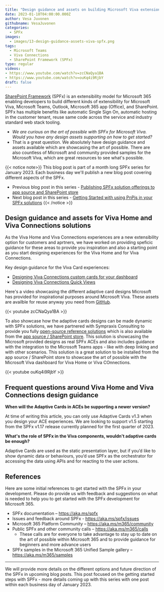 ```yaml
---
title: "Design guidance and assets on building Microsoft Viva extensions with SPFx"
date: 2023-01-18T04:00:00.000Z
author: Vesa Juvonen
githubname: VesaJuvonen
categories:
  - SPFx
images:
  - images/13-design-guidance-assets-viva-spfx.png
tags:
  - Microsoft Teams
  - Viva Connections
  - SharePoint Framework (SPFx)
type: regular
videos:
- https://www.youtube.com/watch?v=zcCNaQya1BA
- https://www.youtube.com/watch?v=ouKq4i9RjbY
draft: false
---
```


[SharePoint Framework](https://aka.ms/spfx) (SPFx) is an extensibility model for Microsoft 365 enabling developers to build different kinds of extensibility for Microsoft Viva, Microsoft Teams, Outlook, Microsoft 365 app (Office), and SharePoint. SPFx has multiple benefits like automatic Single Sign On, automatic hosting in the customer tenant, reuse same code across the service and industry standard web stack tooling.

-	*We are curious on the art of possible with SPFx for Microsoft Viva. Would you have any design assets supporting on how to get started?*
-	That is a great question. We absolutely have design guidance and assets available which are showcasing the art of possible. There are also countless of Microsoft and community provided samples for the Microsoft Viva, which are great resources to see what's possible.

{{< notice note>}}
This blog post is part of a month long SPFx series for January 2023. Each business day we'll publish a new blog post covering different aspects of the SPFx.

* Previous blog post in this series - [Publishing SPFx solution offerings to app source and SharePoint store](https://pnp.github.io/blog/post/spfx-12-publishing-spfx-solutions-store/)
* Next blog post in this series - [Getting Started with using PnPjs in your SPFx solutions](https://pnp.github.io/blog/post/spfx-14-getting-started-with-pnpjs-spfx/)
{{< /notice >}}


## Design guidance and assets for Viva Home and Viva Connections solutions

As the Viva Home and Viva Connections experiences are a new extensibility option for customers and aprtners, we have worked on providing speficic guidance for these areas to provide you inspiration and also a starting point as you start designing experiences for the Viva Home and for Viva Connections.

Key design guidance for the Viva Card experiences:

- [Designing Viva Connections custom cards for your dashboard](https://learn.microsoft.com/sharepoint/dev/spfx/viva/design/designing-card)
- [Designing Viva Connections Quick Views](https://learn.microsoft.com/sharepoint/dev/spfx/viva/design/designing-quick-view)

Here's a video showcasing the different adaptive card designs Microsoft has provided for inspirational purposes around Microsoft Viva. These assets are availble for reuse anyway you need from [GitHub](https://github.com/pnp/adaptivecards-templates).

{{< youtube zcCNaQya1BA >}}

To also showcase how the adaptive cards designs can be made dynamic with SPFx solutions, we have partnered with Sympraxis Consulting to provide you fully [open-source reference solutions](https://github.com/pnp/spfx-reference-scenarios/tree/main/samples/ace-designtemplate-gallery) which is also available from the [app source / SharePoint store](https://appsource.microsoft.com/en-US/product/office/WA200003929?exp=ubp8). This solution is showcasing the Microsoft provided designs as real SPFx ACEs and also includes guidance with the integration to the Microsoft Teams apps - like with deep linking and with other scenarios. This solution is a great solution to be installed from the app source / SharePoint store to showcase the art of possible with the Microsoft Viva dashboard for Viva Home or Viva COnnections.

{{< youtube ouKq4i9RjbY >}}


## Frequent questions around Viva Home and Viva Connections design guidance

**When will the Adaptive Cards in ACEs be supporting a newer version?**

At time of writing this article, you can only use Adaptive Cards v1.3 when you design your ACE experiences. We are looking to support v1.5 starting from the SPFx v1.17 release currently planned for the first quarter of 2023.

**What's the role of SPFx in the Viva components, wouldn't adaptive cards be enough?**

Adaptive Cards are used as the static presentation layer, but if you’d like to show dynamic data or behaviours, you’d use SPFx as the orchestrator for accessing the data using APIs and for reacting to the user actions.

## References

Here are some initial references to get started with the SPFx in your development. Please do provide us with feedback and suggestions on what is needed to help you to get started with the SPFx development for Microsoft 365.

-	SPFx documentation – https://aka.ms/spfx
-	Issues and feedback around SPFx - https://aka.ms/spfx/issues
-	Microsoft 365 Platform Community – https://aka.ms/m365/community
-	Public SPFx and other community calls – https://aka.ms/m365/calls
    - These calls are for everyone to take advantage to stay up to date on the art of possible within Microsoft 365 and to provide guidance for beginners and more advance users
-	SPFx samples in the Microsoft 365 Unified Sample gallery – https://aka.ms/m365/samples

- - -

We will provide more details on the different options and future direction of the SPFx in upcoming blog posts. This post focused on the getting started steps with SPFx - more details coming up with this series with one post within each business day of January 2023.
